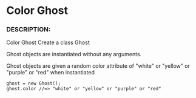 # Color Ghost

### DESCRIPTION:

Color Ghost
Create a class Ghost

Ghost objects are instantiated without any arguments.

Ghost objects are given a random color attribute of "white" or "yellow" or "purple" or "red" when instantiated

```
ghost = new Ghost();
ghost.color //=> "white" or "yellow" or "purple" or "red"
```